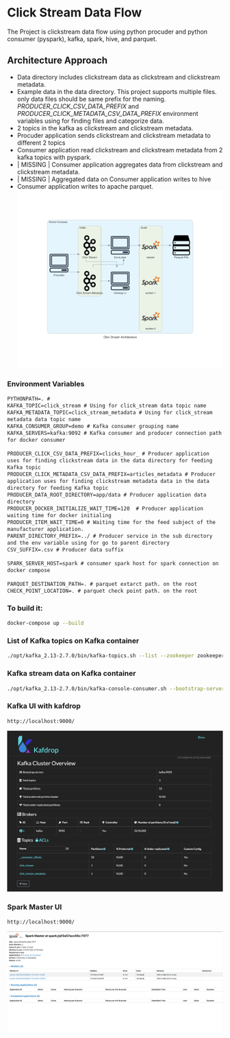 # Click Stream Data Flow
The Project is clickstream data flow using python procuder and python consumer (pyspark),  kafka, spark, hive, and parquet.
## Architecture Approach
- Data directory includes clickstream data as clickstream and clickstream metadata.
- Example data in the data directory. This project supports multiple files. only data files should be same prefix for the naming.
  *PRODUCER_CLICK_CSV_DATA_PREFIX* and *PRODUCER_CLICK_METADATA_CSV_DATA_PREFIX* environment variables using for finding files and categorize data.
- 2 topics in the kafka as clickstream and clickstream metadata.
- Procuder application sends clickstream and clickstream metadata to different 2 topics
- Consumer application read clickstream and clickstream metadata from 2 kafka topics with pyspark.
- | MISSING | Consumer application aggregates data from clickstream and clickstream metadata.
- | MISSING | Aggregated data on Consumer application writes to hive
- Consumer application writes to apache parquet.
![Kafdrop](document/click_stream_architecture.png)

### Environment Variables

```dotenv
PYTHONPATH=. # 
KAFKA_TOPIC=click_stream # Using for click_stream data topic name
KAFKA_METADATA_TOPIC=click_stream_metadata # Using for click_stream metadata data topic name
KAFKA_CONSUMER_GROUP=demo # Kafka consumer grouping name
KAFKA_SERVERS=kafka:9092 # Kafka consumer and producer connection path for docker consumer

PRODUCER_CLICK_CSV_DATA_PREFIX=clicks_hour_ # Producer application uses for finding clickstream data in the data directory for feeding Kafka topic
PRODUCER_CLICK_METADATA_CSV_DATA_PREFIX=articles_metadata # Producer application uses for finding clickstream metadata data in the data directory for feeding Kafka topic
PRODUCER_DATA_ROOT_DIRECTORY=app/data # Producer application data directory
PRODUCER_DOCKER_INITIALIZE_WAIT_TIME=120  # Producer application waiting time for docker initialing
PRODUCER_ITEM_WAIT_TIME=0 # Waiting time for the feed subject of the manufacturer application.
PARENT_DIRECTORY_PREFIX=../ # Producer service in the sub directory and the env variable using for go to parent directory
CSV_SUFFIX=.csv # Producer data suffix

SPARK_SERVER_HOST=spark # consumer spark host for spark connection on docker compose

PARQUET_DESTINATION_PATH=. # parquet extarct path. on the root
CHECK_POINT_LOCATION=. # parquet check point path. on the root
```


### To build it:
```sh
docker-compose up --build
```

### List of Kafka topics on Kafka container
```sh
./opt/kafka_2.13-2.7.0/bin/kafka-topics.sh --list --zookeeper zookeeper:2181
```

### Kafka stream data on Kafka container
```sh
./opt/kafka_2.13-2.7.0/bin/kafka-console-consumer.sh --bootstrap-server localhost:9092 --topic click_stream --from-beginning
```

### Kafka UI with kafdrop
```sh
http://localhost:9000/
```
![Kafdrop](document/Kafdrop.png)

### Spark Master UI
```sh
http://localhost:9000/
```
![Spark](document/Spark.png)
